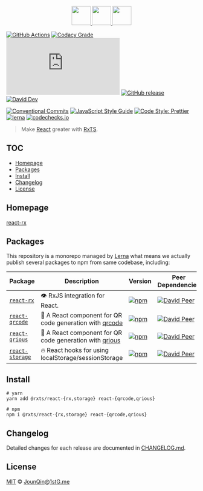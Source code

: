 <p align="center">
  <a href="https://rxjs.dev">
    <img src="https://rxjs.dev/assets/images/logos/Rx_Logo_S.png" height="50">
  </a>
  <a href="#readme">
    <img src="https://rx-ts.github.io/assets/heart.svg" height="50">
  </a>
  <a href="https://reactjs.org">
    <img src="https://rx-ts.github.io/assets/react.svg"  height="50">
  </a>
</p>

[![GitHub Actions](https://github.com/rx-ts/react/workflows/Node%20CI/badge.svg)](https://github.com/rx-ts/react/actions?query=workflow%3A%22Node+CI%22)
[![Codacy Grade](https://img.shields.io/codacy/grade/ab069c2d26684633b3baeee88844254b)](https://www.codacy.com/app/JounQin/react)
[![type-coverage](https://img.shields.io/badge/dynamic/json.svg?label=type-coverage&prefix=%E2%89%A5&suffix=%&query=$.typeCoverage.atLeast&uri=https%3A%2F%2Fraw.githubusercontent.com%2Frx-ts%2Freact%2Fmaster%2Fpackage.json)](https://github.com/plantain-00/type-coverage)
[![GitHub release](https://img.shields.io/github/release/rx-ts/react)](https://github.com/rx-ts/react/releases)
[![David Dev](https://img.shields.io/david/dev/rx-ts/react.svg)](https://david-dm.org/rx-ts/react?type=dev)

[![Conventional Commits](https://img.shields.io/badge/conventional%20commits-1.0.0-yellow.svg)](https://conventionalcommits.org)
[![JavaScript Style Guide](https://img.shields.io/badge/code_style-standard-brightgreen.svg)](https://standardjs.com)
[![Code Style: Prettier](https://img.shields.io/badge/code_style-prettier-ff69b4.svg)](https://github.com/prettier/prettier)
[![lerna](https://img.shields.io/badge/maintained%20with-lerna-cc00ff.svg)](https://lerna.js.org)
[![codechecks.io](https://raw.githubusercontent.com/codechecks/docs/master/images/badges/badge-default.svg?sanitize=true)](https://codechecks.io)

> Make [React][] greater with [RxTS][].

## TOC <!-- omit in toc -->

- [Homepage](#homepage)
- [Packages](#packages)
- [Install](#install)
- [Changelog](#changelog)
- [License](#license)

## Homepage

<a href="https://react-rx.now.sh" target="_blank">react-rx</a>

## Packages

This repository is a monorepo managed by [Lerna][] what means we actually publish several packages to npm from same codebase, including:

| Package                                    | Description                                                 | Version                                                                                                           | Peer Dependencies                                                                                                                                                      | Dependencies                                                                                                                                       |
| ------------------------------------------ | ----------------------------------------------------------- | ----------------------------------------------------------------------------------------------------------------- | ---------------------------------------------------------------------------------------------------------------------------------------------------------------------- | -------------------------------------------------------------------------------------------------------------------------------------------------- |
| [`react-rx`](/packages/react-rx)           | 👁️ RxJS integration for React.                              | [![npm](https://img.shields.io/npm/v/@rxts/react-rx.svg)](https://www.npmjs.com/package/@rxts/react-rx)           | [![David Peer](https://img.shields.io/david/peer/rx-ts/react.svg?path=packages/react-rx)](https://david-dm.org/rx-ts/react?path=packages/react-rx&type=peer)           | [![David](https://img.shields.io/david/rx-ts/react.svg?path=packages/react-rx)](https://david-dm.org/rx-ts/react?path=packages/react-rx)           |
| [`react-qrcode`](/packages/react-qrcode)   | 🤳 A React component for QR code generation with [qrcode][] | [![npm](https://img.shields.io/npm/v/react-qrcode.svg)](https://www.npmjs.com/package/react-qrcode)               | [![David Peer](https://img.shields.io/david/peer/rx-ts/react.svg?path=packages/react-qrcode)](https://david-dm.org/rx-ts/react?path=packages/react-qrcode&type=peer)   | [![David](https://img.shields.io/david/rx-ts/react.svg?path=packages/react-qrcode)](https://david-dm.org/rx-ts/react?path=packages/react-qrcode)   |
| [`react-qrious`](/packages/react-qrious)   | 🤳 A React component for QR code generation with [qrious][] | [![npm](https://img.shields.io/npm/v/react-qrious.svg)](https://www.npmjs.com/package/react-qrious)               | [![David Peer](https://img.shields.io/david/peer/rx-ts/react.svg?path=packages/react-qrious)](https://david-dm.org/rx-ts/react?path=packages/react-qrious&type=peer)   | [![David](https://img.shields.io/david/rx-ts/react.svg?path=packages/react-qrious)](https://david-dm.org/rx-ts/react?path=packages/react-qrious)   |
| [`react-storage`](/packages/react-storage) | 🔥 React hooks for using localStorage/sessionStorage        | [![npm](https://img.shields.io/npm/v/@rxts/react-storage.svg)](https://www.npmjs.com/package/@rxts/react-storage) | [![David Peer](https://img.shields.io/david/peer/rx-ts/react.svg?path=packages/react-storage)](https://david-dm.org/rx-ts/react?path=packages/react-storage&type=peer) | [![David](https://img.shields.io/david/rx-ts/react.svg?path=packages/react-storage)](https://david-dm.org/rx-ts/react?path=packages/react-storage) |

## Install

```console
# yarn
yarn add @rxts/react-{rx,storage} react-{qrcode,qrious}

# npm
npm i @rxts/react-{rx,storage} react-{qrcode,qrious}
```

## Changelog

Detailed changes for each release are documented in [CHANGELOG.md](./CHANGELOG.md).

## License

[MIT][] © [JounQin][]@[1stG.me][]

[1stg.me]: https://www.1stg.me
[qrcode]: https://github.com/soldair/node-qrcode
[qrious]: https://github.com/neocotic/qrious
[react]: https://reactjs.org
[rxts]: https://rxjs.dev
[jounqin]: https://GitHub.com/JounQin
[lerna]: https://github.com/lerna/lerna
[mit]: http://opensource.org/licenses/MIT
